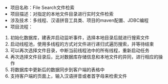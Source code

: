 - 项目名称：File Search文件检索
- 项目描述：对指定的本地文件目录进行实时文件检索
- 涉及技术：多线程、汉语拼音工具类、项目的maven配置、JDBC编程
- 项目流程：
1.	初始化数据库，建表并启动监听事件，选择本地目录后就进行搜索文件
2.	启动线程池，使用多线程的方式对文件进行递归式遍历搜索，并等待结束
3.	可以再次选择文件目录，中断当前线程池中的所有线程，重新启动任务
4.	再次选择文件目录后，比对数据库存储信息和本地文件的异同，进行相应的操作
5.	将数据库中更新后的数据同步到客户端的表格中
6.	支持客户端的页面上，输入汉语拼音或者首字母来检索文件
